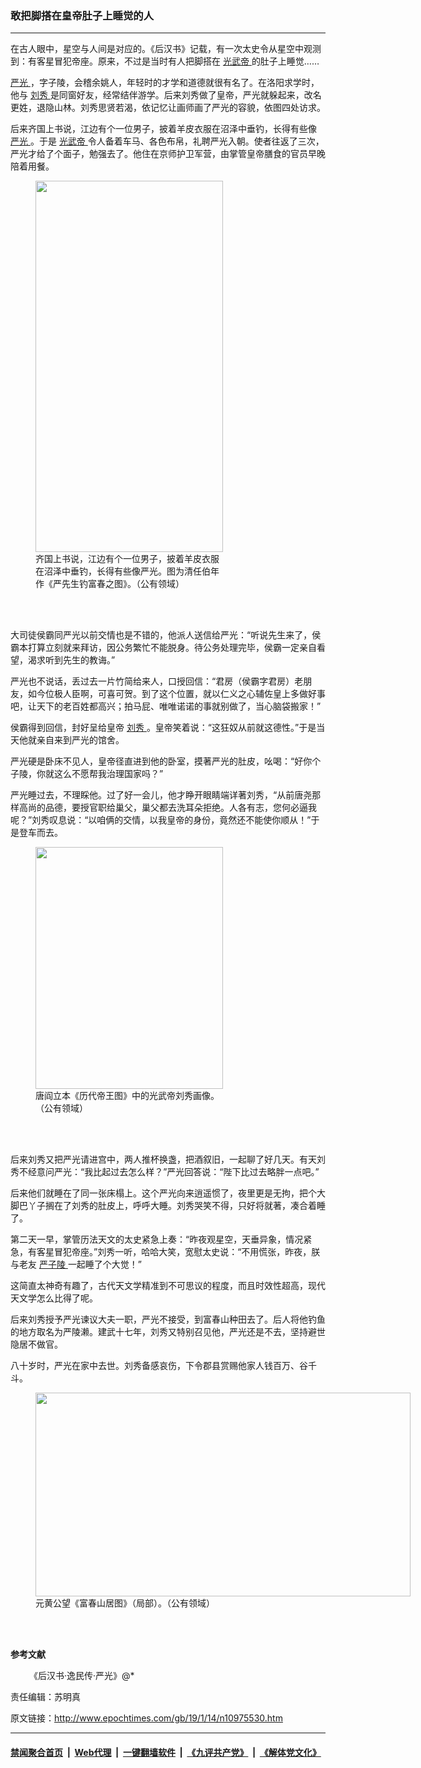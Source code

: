 ### 敢把脚搭在皇帝肚子上睡觉的人
------------------------

<p>
 在古人眼中，星空与人间是对应的。《后汉书》记载，有一次太史令从星空中观测到：有客星冒犯帝座。原来，不过是当时有人把脚搭在
 <a href="http://www.epochtimes.com/gb/tag/%E5%85%89%E6%AD%A6%E5%B8%9D.html">
  光武帝
 </a>
 的肚子上睡觉……
</p>
<p>
 <a href="http://www.epochtimes.com/gb/tag/%E4%B8%A5%E5%85%89.html">
  严光
 </a>
 ，字子陵，会稽余姚人，年轻时的才学和道德就很有名了。在洛阳求学时，他与
 <a href="http://www.epochtimes.com/gb/tag/%E5%88%98%E7%A7%80.html">
  刘秀
 </a>
 是同窗好友，经常结伴游学。后来刘秀做了皇帝，严光就躲起来，改名更姓，退隐山林。刘秀思贤若渴，依记忆让画师画了严光的容貌，依图四处访求。
</p>
<p>
 后来齐国上书说，江边有个一位男子，披着羊皮衣服在沼泽中垂钓，长得有些像
 <a href="http://www.epochtimes.com/gb/tag/%E4%B8%A5%E5%85%89.html">
  严光
 </a>
 。于是
 <a href="http://www.epochtimes.com/gb/tag/%E5%85%89%E6%AD%A6%E5%B8%9D.html">
  光武帝
 </a>
 令人备着车马、各色布帛，礼聘严光入朝。使者往返了三次，严光才给了个面子，勉强去了。他住在京师护卫军营，由掌管皇帝膳食的官员早晚陪着用餐。
</p>
<figure class="wp-caption aligncenter" id="attachment_10975572" style="width: 300px">
 <a href="http://i.epochtimes.com/assets/uploads/2019/01/EA_1995_237-a-L.jpg">
  <img alt="" class="wp-image-10975572 size-small" height="594" src="http://i.epochtimes.com/assets/uploads/2019/01/EA_1995_237-a-L-300x594.jpg" width="300"/>
 </a>
 <br/><figcaption class="wp-caption-text">
  齐国上书说，江边有个一位男子，披着羊皮衣服在沼泽中垂钓，长得有些像严光。图为清任伯年作《严先生钓富春之图》。（公有领域）
 </figcaption><br/>
</figure><br/>
<p>
 大司徒侯霸同严光以前交情也是不错的，他派人送信给严光：“听说先生来了，侯霸本打算立刻就来拜访，因公务繁忙不能脱身。待公务处理完毕，侯霸一定亲自看望，渴求听到先生的教诲。”
</p>
<p>
 严光也不说话，丢过去一片竹简给来人，口授回信：“君房（侯霸字君房）老朋友，如今位极人臣啊，可喜可贺。到了这个位置，就以仁义之心辅佐皇上多做好事吧，让天下的老百姓都高兴；拍马屁、唯唯诺诺的事就别做了，当心脑袋搬家！”
</p>
<p>
 侯霸得到回信，封好呈给皇帝
 <a href="http://www.epochtimes.com/gb/tag/%E5%88%98%E7%A7%80.html">
  刘秀
 </a>
 。皇帝笑着说：“这狂奴从前就这德性。”于是当天他就亲自来到严光的馆舍。
</p>
<p>
 严光硬是卧床不见人，皇帝径直进到他的卧室，摸著严光的肚皮，吆喝：“好你个子陵，你就这么不愿帮我治理国家吗？”
</p>
<p>
 严光睡过去，不理睬他。过了好一会儿，他才睁开眼睛端详著刘秀，“从前唐尧那样高尚的品德，要授官职给巢父，巢父都去洗耳朵拒绝。人各有志，您何必逼我呢？”刘秀叹息说：“以咱俩的交情，以我皇帝的身份，竟然还不能使你顺从！”于是登车而去。
</p>
<figure class="wp-caption aligncenter" id="attachment_10975541" style="width: 300px">
 <a href="http://i.epochtimes.com/assets/uploads/2019/01/Han_Guangwu_Di.jpg">
  <img alt="" class="wp-image-10975541 size-small" height="387" src="http://i.epochtimes.com/assets/uploads/2019/01/Han_Guangwu_Di-300x387.jpg" width="300"/>
 </a>
 <br/><figcaption class="wp-caption-text">
  唐阎立本《历代帝王图》中的光武帝刘秀画像。（公有领域）
 </figcaption><br/>
</figure><br/>
<p>
 后来刘秀又把严光请进宫中，两人推杯换盏，把酒叙旧，一起聊了好几天。有天刘秀不经意问严光：“我比起过去怎么样？”严光回答说：“陛下比过去略胖一点吧。”
</p>
<p>
 后来他们就睡在了同一张床榻上。这个严光向来逍遥惯了，夜里更是无拘，把个大脚巴丫子搁在了刘秀的肚皮上，呼呼大睡。刘秀哭笑不得，只好将就著，凑合着睡了。
</p>
<p>
 第二天一早，掌管历法天文的太史紧急上奏：“昨夜观星空，天垂异象，情况紧急，有客星冒犯帝座。”刘秀一听，哈哈大笑，宽慰太史说：“不用慌张，昨夜，朕与老友
 <a href="http://www.epochtimes.com/gb/tag/%E4%B8%A5%E5%AD%90%E9%99%B5.html">
  严子陵
 </a>
 一起睡了个大觉！”
</p>
<p>
 这简直太神奇有趣了，古代天文学精准到不可思议的程度，而且时效性超高，现代天文学怎么比得了呢。
</p>
<p>
 后来刘秀授予严光谏议大夫一职，严光不接受，到富春山种田去了。后人将他钓鱼的地方取名为严陵濑。建武十七年，刘秀又特别召见他，严光还是不去，坚持避世隐居不做官。
</p>
<p>
 八十岁时，严光在家中去世。刘秀备感哀伤，下令郡县赏赐他家人钱百万、谷千斗。
</p>
<figure class="wp-caption aligncenter" id="attachment_10975561" style="width: 600px">
 <a href="http://i.epochtimes.com/assets/uploads/2019/01/17010199.jpg">
  <img alt="" class="wp-image-10975561 size-large" height="326" src="http://i.epochtimes.com/assets/uploads/2019/01/17010199-600x326.jpg" width="600"/>
 </a>
 <br/><figcaption class="wp-caption-text">
  元黄公望《富春山居图》（局部）。（公有领域）
 </figcaption><br/>
</figure><br/>
<p>
 <strong>
  参考文献
 </strong>
</p>
<p style="padding-left: 30px;">
 《后汉书·逸民传·严光》@*
</p>
<p>
 责任编辑：苏明真
</p>

原文链接：http://www.epochtimes.com/gb/19/1/14/n10975530.htm


------------------------
#### [禁闻聚合首页](https://github.com/gfw-breaker/banned-news/blob/master/README.md) &nbsp;|&nbsp; [Web代理](https://github.com/gfw-breaker/open-proxy/blob/master/README.md) &nbsp;|&nbsp; [一键翻墙软件](https://github.com/gfw-breaker/nogfw/blob/master/README.md) &nbsp;|&nbsp; [《九评共产党》](https://github.com/gfw-breaker/9ping.md/blob/master/README.md#九评之一评共产党是什么) &nbsp;|&nbsp; [《解体党文化》](https://github.com/gfw-breaker/jtdwh.md/blob/master/README.md#绪论)